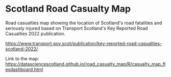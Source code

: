 # Scotland Road Casualty Map
Road casualties map showing the location of Scotland's road fatalities and seriously injured based on Transport Scotland's Key Reported Road Casualties 2022 publication.

https://www.transport.gov.scot/publication/key-reported-road-casualties-scotland-2022/

Link to the map:
https://datasciencescotland.github.io/road_casualty_map/R/casualty_map_flexdashboard.html
